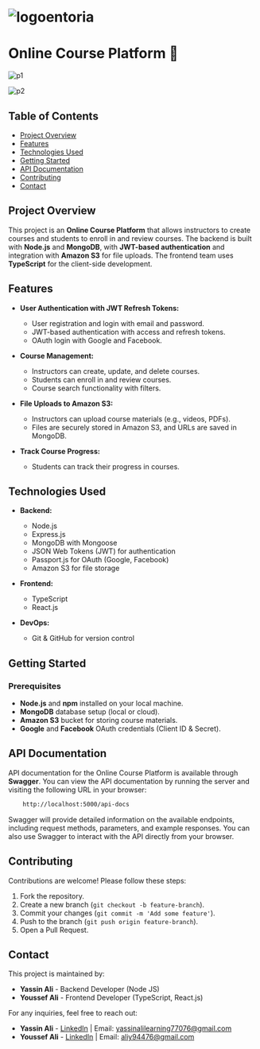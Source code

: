 
# <img src="https://github.com/user-attachments/assets/27508675-a803-4e56-ba23-45a784429362" alt="logo" style="margin-top: 5px;">entoria

# Online Course Platform 🏫
![p1](https://github.com/user-attachments/assets/ca049c85-4cdf-43f3-8cc2-f17748602b0a)

![p2](https://github.com/user-attachments/assets/ac7cdc0c-a287-45dd-be6c-b5b37a3265b4)


## Table of Contents

- [Project Overview](#project-overview)
- [Features](#features)
- [Technologies Used](#technologies-used)
- [Getting Started](#getting-started)
- [API Documentation](#api-documentation)
- [Contributing](#contributing)
- [Contact](#contact)
<!-- - [Project Structure](#project-structure) -->
<!-- - [Environment Variables](#environment-variables) -->

## Project Overview

This project is an **Online Course Platform** that allows instructors to create courses and students to enroll in and review courses. The backend is built with **Node.js** and **MongoDB**, with **JWT-based authentication** and integration with **Amazon S3** for file uploads. The frontend team uses **TypeScript** for the client-side development.

## Features

- **User Authentication with JWT Refresh Tokens:**
  - User registration and login with email and password.
  - JWT-based authentication with access and refresh tokens.
  - OAuth login with Google and Facebook.

- **Course Management:**
  - Instructors can create, update, and delete courses.
  - Students can enroll in and review courses.
  - Course search functionality with filters.

- **File Uploads to Amazon S3:**
  - Instructors can upload course materials (e.g., videos, PDFs).
  - Files are securely stored in Amazon S3, and URLs are saved in MongoDB.

- **Track Course Progress:**
  - Students can track their progress in courses.

## Technologies Used

- **Backend:**
  - Node.js
  - Express.js
  - MongoDB with Mongoose
  - JSON Web Tokens (JWT) for authentication
  - Passport.js for OAuth (Google, Facebook)
  - Amazon S3 for file storage

- **Frontend:**
  - TypeScript
  - React.js

- **DevOps:**
  - Git & GitHub for version control

<!-- ## Project Structure -->

## Getting Started

### Prerequisites

- **Node.js** and **npm** installed on your local machine.
- **MongoDB** database setup (local or cloud).
- **Amazon S3** bucket for storing course materials.
- **Google** and **Facebook** OAuth credentials (Client ID & Secret).

## API Documentation

API documentation for the Online Course Platform is available through **Swagger**. You can view the API documentation by running the server and visiting the following URL in your browser:

```bash
    http://localhost:5000/api-docs
```

Swagger will provide detailed information on the available endpoints, including request methods, parameters, and example responses. You can also use Swagger to interact with the API directly from your browser.

## Contributing

Contributions are welcome! Please follow these steps:

1. Fork the repository.
2. Create a new branch (`git checkout -b feature-branch`).
3. Commit your changes (`git commit -m 'Add some feature'`).
4. Push to the branch (`git push origin feature-branch`).
5. Open a Pull Request.

## Contact

This project is maintained by:

- **Yassin Ali** - Backend Developer (Node JS)
- **Youssef Ali** - Frontend Developer (TypeScript, React.js)

For any inquiries, feel free to reach out:

- **Yassin Ali** - [LinkedIn](https://www.linkedin.com/in/yassin-ali-10497a252/) | Email: yassinalilearning77076@gmail.com
- **Youssef Ali** - [LinkedIn](https://www.linkedin.com/in/youssef-ali-840227217/) | Email: aliy94476@gmail.com
